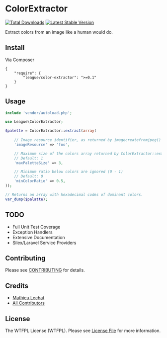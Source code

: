 ColorExtractor
==============

[![Total Downloads](https://poser.pugx.org/league/color-extractor/downloads.png)](https://packagist.org/packages/league/color-extractor)
[![Latest Stable Version](https://poser.pugx.org/league/color-extractor/v/stable.png)](https://packagist.org/packages/league/color-extractor)

Extract colors from an image like a human would do.

## Install

Via Composer

    {
        "require": {
            "league/color-extractor": ">=0.1"
        }
    }

## Usage

```php
include 'vendor/autoload.php';

use League\ColorExtractor;

$palette = ColorExtractor::extract(array(
    
    // Image resource identifier, as returned by imagecreatefromjpeg()
    'imageResource' => 'foo',

    // Maximum size of the colors array returned by ColorExtractor::extract
    // Default: 1
    'maxPaletteSize' => 3,

    // Minimum ratio below colors are ignored (0 - 1)
    // Default: 0
    'minColorRatio' => 0.5,
));

// Returns an array with hexadecimal codes of dominant colors.
var_dump($palatte);
```

## TODO

- Full Unit Test Coverage
- Exception Handlers
- Extensive Documentation
- Silex/Laravel Service Providers


## Contributing

Please see [CONTRIBUTING](https://github.com/php-loep/color-extractor/blob/master/CONTRIBUTING.md) for details.


## Credits

- [Mathieu Lechat](https://github.com/MatTheCat)
- [All Contributors](https://github.com/php-loep/color-extractor/contributors)


## License

The WTFPL License (WTFPL). Please see [License File](https://github.com/php-loep/color-extractor/blob/master/LICENSE) for more information.
